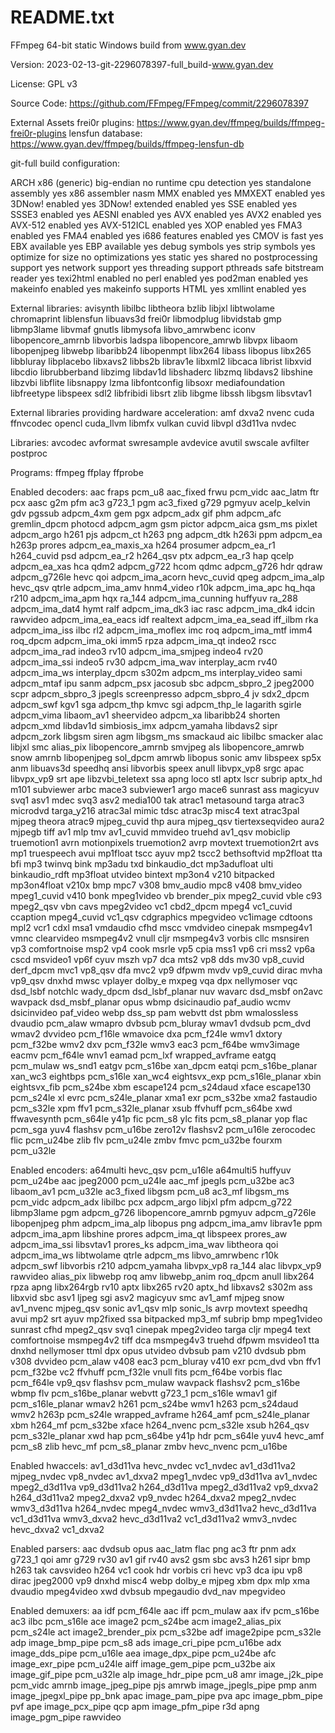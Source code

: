 # README.txt
FFmpeg 64-bit static Windows build from www.gyan.dev

Version: 2023-02-13-git-2296078397-full_build-www.gyan.dev

License: GPL v3

Source Code: https://github.com/FFmpeg/FFmpeg/commit/2296078397

External Assets
frei0r plugins:   https://www.gyan.dev/ffmpeg/builds/ffmpeg-frei0r-plugins
lensfun database: https://www.gyan.dev/ffmpeg/builds/ffmpeg-lensfun-db

git-full build configuration: 

ARCH                      x86 (generic)
big-endian                no
runtime cpu detection     yes
standalone assembly       yes
x86 assembler             nasm
MMX enabled               yes
MMXEXT enabled            yes
3DNow! enabled            yes
3DNow! extended enabled   yes
SSE enabled               yes
SSSE3 enabled             yes
AESNI enabled             yes
AVX enabled               yes
AVX2 enabled              yes
AVX-512 enabled           yes
AVX-512ICL enabled        yes
XOP enabled               yes
FMA3 enabled              yes
FMA4 enabled              yes
i686 features enabled     yes
CMOV is fast              yes
EBX available             yes
EBP available             yes
debug symbols             yes
strip symbols             yes
optimize for size         no
optimizations             yes
static                    yes
shared                    no
postprocessing support    yes
network support           yes
threading support         pthreads
safe bitstream reader     yes
texi2html enabled         no
perl enabled              yes
pod2man enabled           yes
makeinfo enabled          yes
makeinfo supports HTML    yes
xmllint enabled           yes

External libraries:
avisynth                libilbc                 libtheora
bzlib                   libjxl                  libtwolame
chromaprint             liblensfun              libuavs3d
frei0r                  libmodplug              libvidstab
gmp                     libmp3lame              libvmaf
gnutls                  libmysofa               libvo_amrwbenc
iconv                   libopencore_amrnb       libvorbis
ladspa                  libopencore_amrwb       libvpx
libaom                  libopenjpeg             libwebp
libaribb24              libopenmpt              libx264
libass                  libopus                 libx265
libbluray               libplacebo              libxavs2
libbs2b                 librav1e                libxml2
libcaca                 librist                 libxvid
libcdio                 librubberband           libzimg
libdav1d                libshaderc              libzmq
libdavs2                libshine                libzvbi
libflite                libsnappy               lzma
libfontconfig           libsoxr                 mediafoundation
libfreetype             libspeex                sdl2
libfribidi              libsrt                  zlib
libgme                  libssh
libgsm                  libsvtav1

External libraries providing hardware acceleration:
amf                     dxva2                   nvenc
cuda                    ffnvcodec               opencl
cuda_llvm               libmfx                  vulkan
cuvid                   libvpl
d3d11va                 nvdec

Libraries:
avcodec                 avformat                swresample
avdevice                avutil                  swscale
avfilter                postproc

Programs:
ffmpeg                  ffplay                  ffprobe

Enabled decoders:
aac                     fraps                   pcm_u8
aac_fixed               frwu                    pcm_vidc
aac_latm                ftr                     pcx
aasc                    g2m                     pfm
ac3                     g723_1                  pgm
ac3_fixed               g729                    pgmyuv
acelp_kelvin            gdv                     pgssub
adpcm_4xm               gem                     pgx
adpcm_adx               gif                     phm
adpcm_afc               gremlin_dpcm            photocd
adpcm_agm               gsm                     pictor
adpcm_aica              gsm_ms                  pixlet
adpcm_argo              h261                    pjs
adpcm_ct                h263                    png
adpcm_dtk               h263i                   ppm
adpcm_ea                h263p                   prores
adpcm_ea_maxis_xa       h264                    prosumer
adpcm_ea_r1             h264_cuvid              psd
adpcm_ea_r2             h264_qsv                ptx
adpcm_ea_r3             hap                     qcelp
adpcm_ea_xas            hca                     qdm2
adpcm_g722              hcom                    qdmc
adpcm_g726              hdr                     qdraw
adpcm_g726le            hevc                    qoi
adpcm_ima_acorn         hevc_cuvid              qpeg
adpcm_ima_alp           hevc_qsv                qtrle
adpcm_ima_amv           hnm4_video              r10k
adpcm_ima_apc           hq_hqa                  r210
adpcm_ima_apm           hqx                     ra_144
adpcm_ima_cunning       huffyuv                 ra_288
adpcm_ima_dat4          hymt                    ralf
adpcm_ima_dk3           iac                     rasc
adpcm_ima_dk4           idcin                   rawvideo
adpcm_ima_ea_eacs       idf                     realtext
adpcm_ima_ea_sead       iff_ilbm                rka
adpcm_ima_iss           ilbc                    rl2
adpcm_ima_moflex        imc                     roq
adpcm_ima_mtf           imm4                    roq_dpcm
adpcm_ima_oki           imm5                    rpza
adpcm_ima_qt            indeo2                  rscc
adpcm_ima_rad           indeo3                  rv10
adpcm_ima_smjpeg        indeo4                  rv20
adpcm_ima_ssi           indeo5                  rv30
adpcm_ima_wav           interplay_acm           rv40
adpcm_ima_ws            interplay_dpcm          s302m
adpcm_ms                interplay_video         sami
adpcm_mtaf              ipu                     sanm
adpcm_psx               jacosub                 sbc
adpcm_sbpro_2           jpeg2000                scpr
adpcm_sbpro_3           jpegls                  screenpresso
adpcm_sbpro_4           jv                      sdx2_dpcm
adpcm_swf               kgv1                    sga
adpcm_thp               kmvc                    sgi
adpcm_thp_le            lagarith                sgirle
adpcm_vima              libaom_av1              sheervideo
adpcm_xa                libaribb24              shorten
adpcm_xmd               libdav1d                simbiosis_imx
adpcm_yamaha            libdavs2                sipr
adpcm_zork              libgsm                  siren
agm                     libgsm_ms               smackaud
aic                     libilbc                 smacker
alac                    libjxl                  smc
alias_pix               libopencore_amrnb       smvjpeg
als                     libopencore_amrwb       snow
amrnb                   libopenjpeg             sol_dpcm
amrwb                   libopus                 sonic
amv                     libspeex                sp5x
anm                     libuavs3d               speedhq
ansi                    libvorbis               speex
anull                   libvpx_vp8              srgc
apac                    libvpx_vp9              srt
ape                     libzvbi_teletext        ssa
apng                    loco                    stl
aptx                    lscr                    subrip
aptx_hd                 m101                    subviewer
arbc                    mace3                   subviewer1
argo                    mace6                   sunrast
ass                     magicyuv                svq1
asv1                    mdec                    svq3
asv2                    media100                tak
atrac1                  metasound               targa
atrac3                  microdvd                targa_y216
atrac3al                mimic                   tdsc
atrac3p                 misc4                   text
atrac3pal               mjpeg                   theora
atrac9                  mjpeg_cuvid             thp
aura                    mjpeg_qsv               tiertexseqvideo
aura2                   mjpegb                  tiff
av1                     mlp                     tmv
av1_cuvid               mmvideo                 truehd
av1_qsv                 mobiclip                truemotion1
avrn                    motionpixels            truemotion2
avrp                    movtext                 truemotion2rt
avs                     mp1                     truespeech
avui                    mp1float                tscc
ayuv                    mp2                     tscc2
bethsoftvid             mp2float                tta
bfi                     mp3                     twinvq
bink                    mp3adu                  txd
binkaudio_dct           mp3adufloat             ulti
binkaudio_rdft          mp3float                utvideo
bintext                 mp3on4                  v210
bitpacked               mp3on4float             v210x
bmp                     mpc7                    v308
bmv_audio               mpc8                    v408
bmv_video               mpeg1_cuvid             v410
bonk                    mpeg1video              vb
brender_pix             mpeg2_cuvid             vble
c93                     mpeg2_qsv               vbn
cavs                    mpeg2video              vc1
cbd2_dpcm               mpeg4                   vc1_cuvid
ccaption                mpeg4_cuvid             vc1_qsv
cdgraphics              mpegvideo               vc1image
cdtoons                 mpl2                    vcr1
cdxl                    msa1                    vmdaudio
cfhd                    mscc                    vmdvideo
cinepak                 msmpeg4v1               vmnc
clearvideo              msmpeg4v2               vnull
cljr                    msmpeg4v3               vorbis
cllc                    msnsiren                vp3
comfortnoise            msp2                    vp4
cook                    msrle                   vp5
cpia                    mss1                    vp6
cri                     mss2                    vp6a
cscd                    msvideo1                vp6f
cyuv                    mszh                    vp7
dca                     mts2                    vp8
dds                     mv30                    vp8_cuvid
derf_dpcm               mvc1                    vp8_qsv
dfa                     mvc2                    vp9
dfpwm                   mvdv                    vp9_cuvid
dirac                   mvha                    vp9_qsv
dnxhd                   mwsc                    vplayer
dolby_e                 mxpeg                   vqa
dpx                     nellymoser              vqc
dsd_lsbf                notchlc                 wady_dpcm
dsd_lsbf_planar         nuv                     wavarc
dsd_msbf                on2avc                  wavpack
dsd_msbf_planar         opus                    wbmp
dsicinaudio             paf_audio               wcmv
dsicinvideo             paf_video               webp
dss_sp                  pam                     webvtt
dst                     pbm                     wmalossless
dvaudio                 pcm_alaw                wmapro
dvbsub                  pcm_bluray              wmav1
dvdsub                  pcm_dvd                 wmav2
dvvideo                 pcm_f16le               wmavoice
dxa                     pcm_f24le               wmv1
dxtory                  pcm_f32be               wmv2
dxv                     pcm_f32le               wmv3
eac3                    pcm_f64be               wmv3image
eacmv                   pcm_f64le               wnv1
eamad                   pcm_lxf                 wrapped_avframe
eatgq                   pcm_mulaw               ws_snd1
eatgv                   pcm_s16be               xan_dpcm
eatqi                   pcm_s16be_planar        xan_wc3
eightbps                pcm_s16le               xan_wc4
eightsvx_exp            pcm_s16le_planar        xbin
eightsvx_fib            pcm_s24be               xbm
escape124               pcm_s24daud             xface
escape130               pcm_s24le               xl
evrc                    pcm_s24le_planar        xma1
exr                     pcm_s32be               xma2
fastaudio               pcm_s32le               xpm
ffv1                    pcm_s32le_planar        xsub
ffvhuff                 pcm_s64be               xwd
ffwavesynth             pcm_s64le               y41p
fic                     pcm_s8                  ylc
fits                    pcm_s8_planar           yop
flac                    pcm_sga                 yuv4
flashsv                 pcm_u16be               zero12v
flashsv2                pcm_u16le               zerocodec
flic                    pcm_u24be               zlib
flv                     pcm_u24le               zmbv
fmvc                    pcm_u32be
fourxm                  pcm_u32le

Enabled encoders:
a64multi                hevc_qsv                pcm_u16le
a64multi5               huffyuv                 pcm_u24be
aac                     jpeg2000                pcm_u24le
aac_mf                  jpegls                  pcm_u32be
ac3                     libaom_av1              pcm_u32le
ac3_fixed               libgsm                  pcm_u8
ac3_mf                  libgsm_ms               pcm_vidc
adpcm_adx               libilbc                 pcx
adpcm_argo              libjxl                  pfm
adpcm_g722              libmp3lame              pgm
adpcm_g726              libopencore_amrnb       pgmyuv
adpcm_g726le            libopenjpeg             phm
adpcm_ima_alp           libopus                 png
adpcm_ima_amv           librav1e                ppm
adpcm_ima_apm           libshine                prores
adpcm_ima_qt            libspeex                prores_aw
adpcm_ima_ssi           libsvtav1               prores_ks
adpcm_ima_wav           libtheora               qoi
adpcm_ima_ws            libtwolame              qtrle
adpcm_ms                libvo_amrwbenc          r10k
adpcm_swf               libvorbis               r210
adpcm_yamaha            libvpx_vp8              ra_144
alac                    libvpx_vp9              rawvideo
alias_pix               libwebp                 roq
amv                     libwebp_anim            roq_dpcm
anull                   libx264                 rpza
apng                    libx264rgb              rv10
aptx                    libx265                 rv20
aptx_hd                 libxavs2                s302m
ass                     libxvid                 sbc
asv1                    ljpeg                   sgi
asv2                    magicyuv                smc
av1_amf                 mjpeg                   snow
av1_nvenc               mjpeg_qsv               sonic
av1_qsv                 mlp                     sonic_ls
avrp                    movtext                 speedhq
avui                    mp2                     srt
ayuv                    mp2fixed                ssa
bitpacked               mp3_mf                  subrip
bmp                     mpeg1video              sunrast
cfhd                    mpeg2_qsv               svq1
cinepak                 mpeg2video              targa
cljr                    mpeg4                   text
comfortnoise            msmpeg4v2               tiff
dca                     msmpeg4v3               truehd
dfpwm                   msvideo1                tta
dnxhd                   nellymoser              ttml
dpx                     opus                    utvideo
dvbsub                  pam                     v210
dvdsub                  pbm                     v308
dvvideo                 pcm_alaw                v408
eac3                    pcm_bluray              v410
exr                     pcm_dvd                 vbn
ffv1                    pcm_f32be               vc2
ffvhuff                 pcm_f32le               vnull
fits                    pcm_f64be               vorbis
flac                    pcm_f64le               vp9_qsv
flashsv                 pcm_mulaw               wavpack
flashsv2                pcm_s16be               wbmp
flv                     pcm_s16be_planar        webvtt
g723_1                  pcm_s16le               wmav1
gif                     pcm_s16le_planar        wmav2
h261                    pcm_s24be               wmv1
h263                    pcm_s24daud             wmv2
h263p                   pcm_s24le               wrapped_avframe
h264_amf                pcm_s24le_planar        xbm
h264_mf                 pcm_s32be               xface
h264_nvenc              pcm_s32le               xsub
h264_qsv                pcm_s32le_planar        xwd
hap                     pcm_s64be               y41p
hdr                     pcm_s64le               yuv4
hevc_amf                pcm_s8                  zlib
hevc_mf                 pcm_s8_planar           zmbv
hevc_nvenc              pcm_u16be

Enabled hwaccels:
av1_d3d11va             hevc_nvdec              vc1_nvdec
av1_d3d11va2            mjpeg_nvdec             vp8_nvdec
av1_dxva2               mpeg1_nvdec             vp9_d3d11va
av1_nvdec               mpeg2_d3d11va           vp9_d3d11va2
h264_d3d11va            mpeg2_d3d11va2          vp9_dxva2
h264_d3d11va2           mpeg2_dxva2             vp9_nvdec
h264_dxva2              mpeg2_nvdec             wmv3_d3d11va
h264_nvdec              mpeg4_nvdec             wmv3_d3d11va2
hevc_d3d11va            vc1_d3d11va             wmv3_dxva2
hevc_d3d11va2           vc1_d3d11va2            wmv3_nvdec
hevc_dxva2              vc1_dxva2

Enabled parsers:
aac                     dvdsub                  opus
aac_latm                flac                    png
ac3                     ftr                     pnm
adx                     g723_1                  qoi
amr                     g729                    rv30
av1                     gif                     rv40
avs2                    gsm                     sbc
avs3                    h261                    sipr
bmp                     h263                    tak
cavsvideo               h264                    vc1
cook                    hdr                     vorbis
cri                     hevc                    vp3
dca                     ipu                     vp8
dirac                   jpeg2000                vp9
dnxhd                   misc4                   webp
dolby_e                 mjpeg                   xbm
dpx                     mlp                     xma
dvaudio                 mpeg4video              xwd
dvbsub                  mpegaudio
dvd_nav                 mpegvideo

Enabled demuxers:
aa                      idf                     pcm_f64le
aac                     iff                     pcm_mulaw
aax                     ifv                     pcm_s16be
ac3                     ilbc                    pcm_s16le
ace                     image2                  pcm_s24be
acm                     image2_alias_pix        pcm_s24le
act                     image2_brender_pix      pcm_s32be
adf                     image2pipe              pcm_s32le
adp                     image_bmp_pipe          pcm_s8
ads                     image_cri_pipe          pcm_u16be
adx                     image_dds_pipe          pcm_u16le
aea                     image_dpx_pipe          pcm_u24be
afc                     image_exr_pipe          pcm_u24le
aiff                    image_gem_pipe          pcm_u32be
aix                     image_gif_pipe          pcm_u32le
alp                     image_hdr_pipe          pcm_u8
amr                     image_j2k_pipe          pcm_vidc
amrnb                   image_jpeg_pipe         pjs
amrwb                   image_jpegls_pipe       pmp
anm                     image_jpegxl_pipe       pp_bnk
apac                    image_pam_pipe          pva
apc                     image_pbm_pipe          pvf
ape                     image_pcx_pipe          qcp
apm                     image_pfm_pipe          r3d
apng                    image_pgm_pipe          rawvideo
